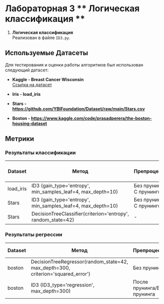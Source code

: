 # Лабораторная 3 ** Логическая классификация **

1. **Логическая классификация**  
    Реализован в файле `ID3.py`.



## Используемые Датасеты

Для тестирования и оценки работы алгоритмов был использован следующий датасет:

 - **Kaggle - Breast Cancer Wisconsin**  
   [Ссылка на датасет](https://www.kaggle.com/datasets/uciml/breast-cancer-wisconsin-data)

 - **Iris - load_iris**

 - **Stars - https://github.com/YBIFoundation/Dataset/raw/main/Stars.csv**

 - **Boston - https://www.kaggle.com/code/prasadperera/the-boston-housing-dataset**


## Метрики

### Результаты классификации

| Dataset     | Метод                                                       | Препроцессинг                | Accuracy до прунинга | Accuracy после прунинга | CPU times (total) | Wall time |
|-------------|-------------------------------------------------------------|------------------------------|----------------------|-------------------------|-------------------|-----------|
| load_iris   | ID3 (gain_type='entropy', min_samples_leaf=4, max_depth=10) | Без прунинга / С прунингом   | 0.9473684210526315   | 0.9736842105263158      | 15.7 ms           | 15.1 ms   |
| Stars       | ID3 (gain_type='entropy', min_samples_leaf=4, max_depth=10) | Без прунинга / С прунингом   | 1.0                  | 1.0                     | 32.3 ms           | 32.2 ms   |
| Stars       | DecisionTreeClassifier(criterion='entropy', random_state=42) | -                            | 1.0                  | -                       | 1.76 ms           | 1.32 ms   |

### Результаты регрессии

| Dataset | Метод                                                                        | Препроцессинг    | MSE    | MAE     | Wall time |
|---------|-------------------------------------------------------------------------------|------------------|--------|-------|-----------|
| boston  | DecisionTreeRegressor(random_state=42, max_depth=300, criterion='squared_error') | Без прунинга     | 543.08| 4.11 | 1.88 ms   |
| boston  | ID3 (ID3_type='regression', max_depth=300)                                   | После прунинга/Без прунинга   | 550.44 | 5.13  | 15.9 ms  |


